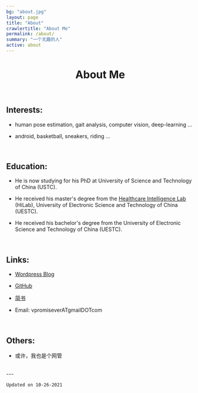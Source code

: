 ```yaml
---
bg: "about.jpg"
layout: page
title: "About"
crawlertitle: "About Me"
permalink: /about/
summary: "一个无趣的人"
active: about
---
```


# <center>About Me</center>

<!-- <center>一个无趣的人</center> -->

<br/>

## Interests:

- human pose estimation, gait analysis, computer vision, deep-learning ... 

- android, basketball, sneakers, riding ... 

<!-- <br/> -->
<!-- ![My GitHub](https://github-readme-stats.vercel.app/api?username=vpromise&bg_color=00f2fe,00f2fe,4facfe&title_color=fff&text_color=fff) -->

<!-- <br/>
<center>Just keep making magic!</center> -->

<br/>

## Education:

- He is now studying for his PhD at University of Science and Technology of China (USTC).

- He received his master's degree from the [Healthcare Intelligence Lab](http://faculty.uestc.edu.cn/HiLab/zh_CN/index.htm) (HiLab), University of Electronic Science and Technology of China (UESTC).

- He received his bachelor's degree from the University of Electronic Science and Technology of China (UESTC).

<br/>

## Links:

- [Wordpress Blog](http://blog.vpromise.fun)

- [GitHub](https://github.com/vpromise/)

- [简书](https://www.jianshu.com/u/cf0e68109e57)

- Email: vpromiseverATgmailDOTcom

<br/>

## Others:

- 或许，我也是个网管

<br/>
---

`Updated on 10-26-2021`
